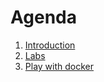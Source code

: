 # Agenda
1. [Introduction](introduction.pdf)
2. [Labs](chapters/labs.md)
3. [Play with docker](http://labs.play-with-docker.com/)
